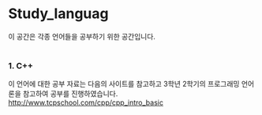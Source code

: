# Study_languag
이 공간은 각종 언어들을 공부하기 위한 공간입니다.
</br></br>
### 1. C++
이 언어에 대한 공부 자료는 다음의 사이트를 참고하고 3학년 2학기의 프로그래밍 언어론을 참고하여 공부를 진행하였습니다.
http://www.tcpschool.com/cpp/cpp_intro_basic
